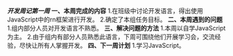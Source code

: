 ***开发周记第一周***
**一、本周完成的内容**
1.在班级中讨论开发语言，得出使用JavaScript中的rn框架进行开发。
2.确定了本组任务目标。
**二、本周遇到的问题**
1.组内部分人员对开发语言不熟悉。
**三、解决问题的方法**
1.本周以自学JavaScript为主。
2.由于组内有部分人员熟悉此语言，下周可围绕他们开展学习会，交流经验，尽快让所有人掌握开发。
**四、下一周计划**
1.学习JavaScript。
